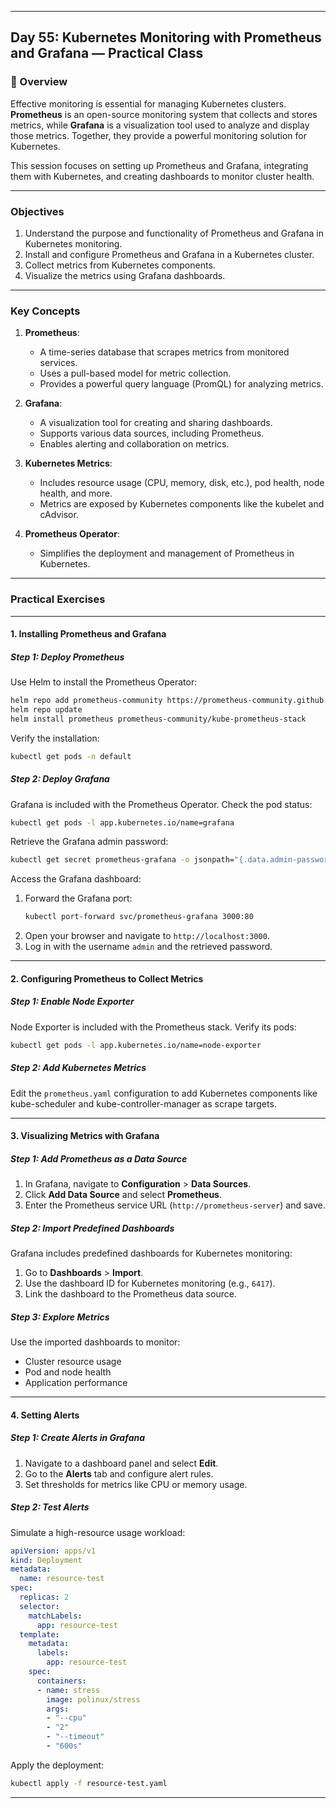 ﻿---

## Day 55: Kubernetes Monitoring with Prometheus and Grafana — Practical Class

### 📘 Overview

Effective monitoring is essential for managing Kubernetes clusters. **Prometheus** is an open-source monitoring system that collects and stores metrics, while **Grafana** is a visualization tool used to analyze and display those metrics. Together, they provide a powerful monitoring solution for Kubernetes.

This session focuses on setting up Prometheus and Grafana, integrating them with Kubernetes, and creating dashboards to monitor cluster health.

---

### Objectives

1. Understand the purpose and functionality of Prometheus and Grafana in Kubernetes monitoring.
2. Install and configure Prometheus and Grafana in a Kubernetes cluster.
3. Collect metrics from Kubernetes components.
4. Visualize the metrics using Grafana dashboards.

---

### Key Concepts

1. **Prometheus**:
   - A time-series database that scrapes metrics from monitored services.
   - Uses a pull-based model for metric collection.
   - Provides a powerful query language (PromQL) for analyzing metrics.

2. **Grafana**:
   - A visualization tool for creating and sharing dashboards.
   - Supports various data sources, including Prometheus.
   - Enables alerting and collaboration on metrics.

3. **Kubernetes Metrics**:
   - Includes resource usage (CPU, memory, disk, etc.), pod health, node health, and more.
   - Metrics are exposed by Kubernetes components like the kubelet and cAdvisor.

4. **Prometheus Operator**:
   - Simplifies the deployment and management of Prometheus in Kubernetes.

---

### Practical Exercises

---

#### 1. Installing Prometheus and Grafana

##### Step 1: Deploy Prometheus
Use Helm to install the Prometheus Operator:
```bash
helm repo add prometheus-community https://prometheus-community.github.io/helm-charts
helm repo update
helm install prometheus prometheus-community/kube-prometheus-stack
```

Verify the installation:
```bash
kubectl get pods -n default
```

##### Step 2: Deploy Grafana
Grafana is included with the Prometheus Operator. Check the pod status:
```bash
kubectl get pods -l app.kubernetes.io/name=grafana
```

Retrieve the Grafana admin password:
```bash
kubectl get secret prometheus-grafana -o jsonpath="{.data.admin-password}" | base64 --decode
```

Access the Grafana dashboard:
1. Forward the Grafana port:
   ```bash
   kubectl port-forward svc/prometheus-grafana 3000:80
   ```
2. Open your browser and navigate to `http://localhost:3000`.
3. Log in with the username `admin` and the retrieved password.

---

#### 2. Configuring Prometheus to Collect Metrics

##### Step 1: Enable Node Exporter
Node Exporter is included with the Prometheus stack. Verify its pods:
```bash
kubectl get pods -l app.kubernetes.io/name=node-exporter
```

##### Step 2: Add Kubernetes Metrics
Edit the `prometheus.yaml` configuration to add Kubernetes components like kube-scheduler and kube-controller-manager as scrape targets.

---

#### 3. Visualizing Metrics with Grafana

##### Step 1: Add Prometheus as a Data Source
1. In Grafana, navigate to **Configuration** > **Data Sources**.
2. Click **Add Data Source** and select **Prometheus**.
3. Enter the Prometheus service URL (`http://prometheus-server`) and save.

##### Step 2: Import Predefined Dashboards
Grafana includes predefined dashboards for Kubernetes monitoring:
1. Go to **Dashboards** > **Import**.
2. Use the dashboard ID for Kubernetes monitoring (e.g., `6417`).
3. Link the dashboard to the Prometheus data source.

##### Step 3: Explore Metrics
Use the imported dashboards to monitor:
- Cluster resource usage
- Pod and node health
- Application performance

---

#### 4. Setting Alerts

##### Step 1: Create Alerts in Grafana
1. Navigate to a dashboard panel and select **Edit**.
2. Go to the **Alerts** tab and configure alert rules.
3. Set thresholds for metrics like CPU or memory usage.

##### Step 2: Test Alerts
Simulate a high-resource usage workload:
```yaml
apiVersion: apps/v1
kind: Deployment
metadata:
  name: resource-test
spec:
  replicas: 2
  selector:
    matchLabels:
      app: resource-test
  template:
    metadata:
      labels:
        app: resource-test
    spec:
      containers:
      - name: stress
        image: polinux/stress
        args:
        - "--cpu"
        - "2"
        - "--timeout"
        - "600s"
```

Apply the deployment:
```bash
kubectl apply -f resource-test.yaml
```

---
